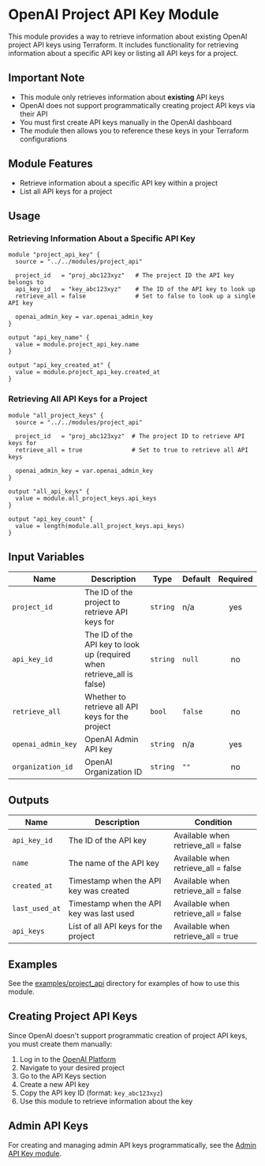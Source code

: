 # OpenAI Project API Key Module

This module provides a way to retrieve information about existing OpenAI project API keys using Terraform. It includes functionality for retrieving information about a specific API key or listing all API keys for a project.

## Important Note

* This module only retrieves information about **existing** API keys
* OpenAI does not support programmatically creating project API keys via their API
* You must first create API keys manually in the OpenAI dashboard
* The module then allows you to reference these keys in your Terraform configurations

## Module Features

- Retrieve information about a specific API key within a project
- List all API keys for a project

## Usage

### Retrieving Information About a Specific API Key

```hcl
module "project_api_key" {
  source = "../../modules/project_api"

  project_id   = "proj_abc123xyz"   # The project ID the API key belongs to
  api_key_id   = "key_abc123xyz"    # The ID of the API key to look up
  retrieve_all = false              # Set to false to look up a single API key
  
  openai_admin_key = var.openai_admin_key
}

output "api_key_name" {
  value = module.project_api_key.name
}

output "api_key_created_at" {
  value = module.project_api_key.created_at
}
```

### Retrieving All API Keys for a Project

```hcl
module "all_project_keys" {
  source = "../../modules/project_api"

  project_id   = "proj_abc123xyz"  # The project ID to retrieve API keys for
  retrieve_all = true              # Set to true to retrieve all API keys
  
  openai_admin_key = var.openai_admin_key
}

output "all_api_keys" {
  value = module.all_project_keys.api_keys
}

output "api_key_count" {
  value = length(module.all_project_keys.api_keys)
}
```

## Input Variables

| Name | Description | Type | Default | Required |
|------|-------------|------|---------|:--------:|
| `project_id` | The ID of the project to retrieve API keys for | `string` | n/a | yes |
| `api_key_id` | The ID of the API key to look up (required when retrieve_all is false) | `string` | `null` | no |
| `retrieve_all` | Whether to retrieve all API keys for the project | `bool` | `false` | no |
| `openai_admin_key` | OpenAI Admin API key | `string` | n/a | yes |
| `organization_id` | OpenAI Organization ID | `string` | `""` | no |

## Outputs

| Name | Description | Condition |
|------|-------------|-----------|
| `api_key_id` | The ID of the API key | Available when retrieve_all = false |
| `name` | The name of the API key | Available when retrieve_all = false |
| `created_at` | Timestamp when the API key was created | Available when retrieve_all = false |
| `last_used_at` | Timestamp when the API key was last used | Available when retrieve_all = false |
| `api_keys` | List of all API keys for the project | Available when retrieve_all = true |

## Examples

See the [examples/project_api](../../examples/project_api) directory for examples of how to use this module.

## Creating Project API Keys

Since OpenAI doesn't support programmatic creation of project API keys, you must create them manually:

1. Log in to the [OpenAI Platform](https://platform.openai.com/)
2. Navigate to your desired project
3. Go to the API Keys section
4. Create a new API key
5. Copy the API key ID (format: `key_abc123xyz`)
6. Use this module to retrieve information about the key

## Admin API Keys

For creating and managing admin API keys programmatically, see the [Admin API Key module](../admin_api_key/README.md). 